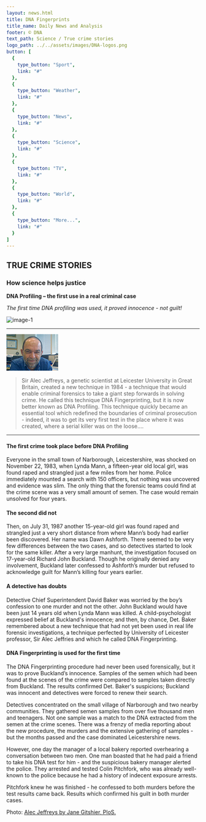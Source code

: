 ```yaml
---
layout: news.html
title: DNA Fingerprints
title_name: Daily News and Analysis
footer: © DNA
text_path: Science / True crime stories
logo_path: ../../assets/images/DNA-logos.png
button: [
  {
    type_button: "Sport",
    link: "#"
  },
  {
    type_button: "Weather",
    link: "#"
  },
  {
    type_button: "News",
    link: "#"
  },
  {
    type_button: "Science",
    link: "#"
  },
  {
    type_button: "TV",
    link: "#"
  },
  {
    type_button: "World",
    link: "#"
  },
  {
    type_button: "More...",
    link: "#"
  }
]
---
```

## TRUE CRIME STORIES

### How science helps justice

**DNA Profiling – the first use in a real criminal case**

_The first time DNA profiling was used, it proved innocence - not guilt!_


![image-1](../../assets/images/dna-fingerprints-jail.png)
***

<left>![](../../assets/images/fingerprints-alex.png)</left>

>Sir Alec Jeffreys, a genetic scientist at Leicester University in Great Britain, created a new technique in 1984 - a technique that would enable criminal forensics to take a giant step forwards in solving crime. He called this technique DNA Fingerprinting, but it is now better known as DNA Profiling. This technique quickly became an essential tool which redefined the boundaries of criminal prosecution - indeed, it was to get its very first test in the place where it was created, where a serial killer was on the loose....

***
#### The first crime took place before DNA Profiling

Everyone in the small town of Narborough, Leicestershire, was shocked on November 22, 1983, when Lynda Mann, a fifteen-year old local girl, was found raped and strangled just a few miles from her home. Police immediately mounted a search with 150 officers, but nothing was uncovered and evidence was slim. The only thing that the forensic teams could find at the crime scene was a very small amount of semen. The case would remain unsolved for four years.

#### The second did not

Then, on July 31, 1987 another 15-year-old girl was found raped and strangled just a very short distance from where Mann’s body had earlier been discovered. Her name was Dawn Ashforth. There seemed to be very few differences between the two cases, and so detectives started to look for the same killer. After a very large manhunt, the investigation focused on 17-year-old Richard John Buckland. Though he originally denied any involvement, Buckland later confessed to Ashforth’s murder but refused to acknowledge guilt for Mann’s killing four years earlier.

#### A detective has doubts

Detective Chief Superintendent David Baker was worried by the boy’s confession to one murder and not the other. John Buckland would have been just 14 years old when Lynda Mann was killed. A child-psychologist expressed belief at Buckland's innocence; and then, by chance, Det. Baker remembered about a new technique that had not yet been used in real life forensic investigations, a technique perfected by University of Leicester professor, Sir Alec Jeffries and which he called DNA Fingerprinting.

#### DNA Fingerprinting is used for the first time

The DNA Fingerprinting procedure had never been used forensically, but it was to prove Buckland’s innocence. Samples of the semen which had been found at the scenes of the crime were compared to samples taken directly from Buckland. The results confirmed Det. Baker's suspicions; Buckland was innocent and detectives were forced to renew their search.

Detectives concentrated on the small village of Narborough and two nearby communities. They gathered semen samples from over five thousand men and teenagers. Not one sample was a match to the DNA extracted from the semen at the crime scenes. There was a frenzy of media reporting about the new procedure, the murders and the extensive gathering of samples - but the months passed and the case dominated Leicestershire news.

However, one day the manager of a local bakery reported overhearing a conversation between two men. One man boasted that he had paid a friend to take his DNA test for him - and the suspicious bakery manager alerted the police. They arrested and tested Colin Pitchfork, who was already well-known to the police because he had a history of indecent exposure arrests.

Pitchfork knew he was finished - he confessed to both murders before the test results came back. Results which confirmed his guilt in both murder cases.


Photo: [Alec Jeffreys by Jane Gitshier, PloS.](http://en.wikipedia.org/wiki/File:Alec-Jeffreys.jpg)
